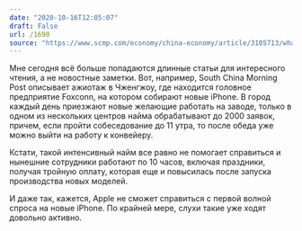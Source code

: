 ```yaml
---
date: "2020-10-16T12:05:07"
draft: False
url: /1690
source: "https://www.scmp.com/economy/china-economy/article/3105713/what-decoupling-chinas-iphone-city-its-full-steam-ahead"
---
```


Мне сегодня всё больше попадаются длинные статьи для интересного чтения, а не новостные заметки. Вот, например, South China Morning Post описывает ажиотаж в Чженгжоу, где находится головное предприятие Foxconn, на котором собирают новые iPhone. В город каждый день приезжают новые желающие работать на заводе, только в одном из нескольких центров найма обрабатывают до 2000 заявок, причем, если пройти собеседование до 11 утра, то после обеда уже можно выйти на работу к конвейеру.

Кстати, такой интенсивный найм все равно не помогает справиться и нынешние сотрудники работают по 10 часов, включая праздники, получая тройную оплату, которая еще и повысилась после запуска производства новых моделей. 

И даже так, кажется, Apple не сможет справиться с первой волной спроса на новые iPhone. По крайней мере, слухи такие уже ходят довольно активно.
